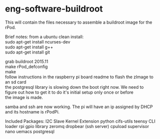 # eng-software-buildroot

This will contain the files necessary to assemble a buildroot image for the rPod.

Brief notes:
from a ubuntu clean install: <br>
sudo apt-get install ncurses-dev <br>
sudo apt-get install g++ <br>
sudo apt-get install git <br>

grab buildroot 2015.11 <br>
make rPod_defconfig <br>
make<br>
follow instructions in the raspberry pi board readme to flash the zImage to an sd card <br>
the postgresql library is slowing down the boot right now. We need to<br>
figure out how to get it to do it's initial setup only once or before<br>
the image is made.

samba and ssh are now working. The pi will have an ip assigned by DHCP and its
hostname is rPodPi.

Included Packages:
I2C Slave Kernel Extension
python
cifs-utils
teensy CLI loader
rpi gpio library
zeromq
dropbear (ssh server)
cpuload
supervisor
nano
uemacs
postgresql
